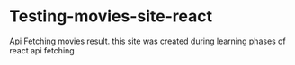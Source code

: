 # Testing-movies-site-react
Api Fetching movies result.
this site was created during learning phases of react api fetching
